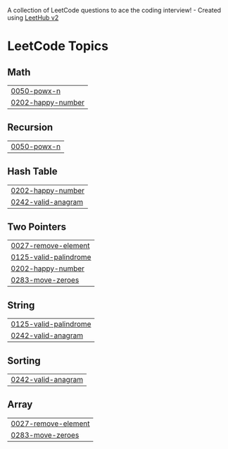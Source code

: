 A collection of LeetCode questions to ace the coding interview! - Created using [LeetHub v2](https://github.com/arunbhardwaj/LeetHub-2.0)
<!---LeetCode Topics Start-->
# LeetCode Topics
## Math
|  |
| ------- |
| [0050-powx-n](https://github.com/RohitUJadhav/Problem-Solved/tree/master/0050-powx-n) |
| [0202-happy-number](https://github.com/RohitUJadhav/Problem-Solved/tree/master/0202-happy-number) |
## Recursion
|  |
| ------- |
| [0050-powx-n](https://github.com/RohitUJadhav/Problem-Solved/tree/master/0050-powx-n) |
## Hash Table
|  |
| ------- |
| [0202-happy-number](https://github.com/RohitUJadhav/Problem-Solved/tree/master/0202-happy-number) |
| [0242-valid-anagram](https://github.com/RohitUJadhav/Problem-Solved/tree/master/0242-valid-anagram) |
## Two Pointers
|  |
| ------- |
| [0027-remove-element](https://github.com/RohitUJadhav/Problem-Solved/tree/master/0027-remove-element) |
| [0125-valid-palindrome](https://github.com/RohitUJadhav/Problem-Solved/tree/master/0125-valid-palindrome) |
| [0202-happy-number](https://github.com/RohitUJadhav/Problem-Solved/tree/master/0202-happy-number) |
| [0283-move-zeroes](https://github.com/RohitUJadhav/Problem-Solved/tree/master/0283-move-zeroes) |
## String
|  |
| ------- |
| [0125-valid-palindrome](https://github.com/RohitUJadhav/Problem-Solved/tree/master/0125-valid-palindrome) |
| [0242-valid-anagram](https://github.com/RohitUJadhav/Problem-Solved/tree/master/0242-valid-anagram) |
## Sorting
|  |
| ------- |
| [0242-valid-anagram](https://github.com/RohitUJadhav/Problem-Solved/tree/master/0242-valid-anagram) |
## Array
|  |
| ------- |
| [0027-remove-element](https://github.com/RohitUJadhav/Problem-Solved/tree/master/0027-remove-element) |
| [0283-move-zeroes](https://github.com/RohitUJadhav/Problem-Solved/tree/master/0283-move-zeroes) |
<!---LeetCode Topics End-->